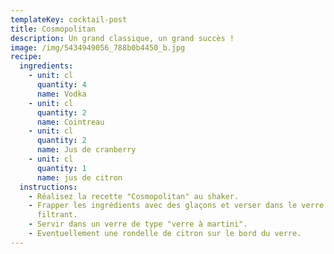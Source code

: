 ```yaml
---
templateKey: cocktail-post
title: Cosmopolitan
description: Un grand classique, un grand succès !
image: /img/5434949056_788b0b4450_b.jpg
recipe:
  ingredients:
    - unit: cl
      quantity: 4
      name: Vodka
    - unit: cl
      quantity: 2
      name: Cointreau
    - unit: cl
      quantity: 2
      name: Jus de cranberry
    - unit: cl
      quantity: 1
      name: jus de citron
  instructions:
    - Réalisez la recette "Cosmopolitan" au shaker.
    - Frapper les ingrédients avec des glaçons et verser dans le verre en
      filtrant.
    - Servir dans un verre de type "verre à martini".
    - Eventuellement une rondelle de citron sur le bord du verre.
---
```

